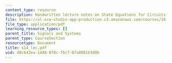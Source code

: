 ```yaml
---
content_type: resource
description: Handwritten lecture notes on State Equations for Circuits with Sources.
file: https://ol-ocw-studio-app-production.s3.amazonaws.com/courses/16-01-unified-engineering-i-ii-iii-iv-fall-2005-spring-2006/d8c643ea14480f8cfbc707a8081b5d0b_s14_lec.pdf
file_type: application/pdf
learning_resource_types: []
parent_title: Signals and Systems
parent_type: CourseSection
resourcetype: Document
title: s14_lec.pdf
uid: d8c643ea-1448-0f8c-fbc7-07a8081b5d0b
---
```

